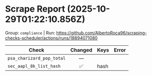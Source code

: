 # Scrape Report (2025-10-29T01:22:10.856Z)

Group: `compliance`  |  Run: https://github.com/AlbertoRoca96/scraping-checks-scheduler/actions/runs/18894071080

| Check | Changed | Keys | Error |
|---|:---:|:--|:--|
| `psa_charizard_pop_total` | — |  |  |
| `sec_aapl_8k_list_hash` | ✅ | hash |  |
